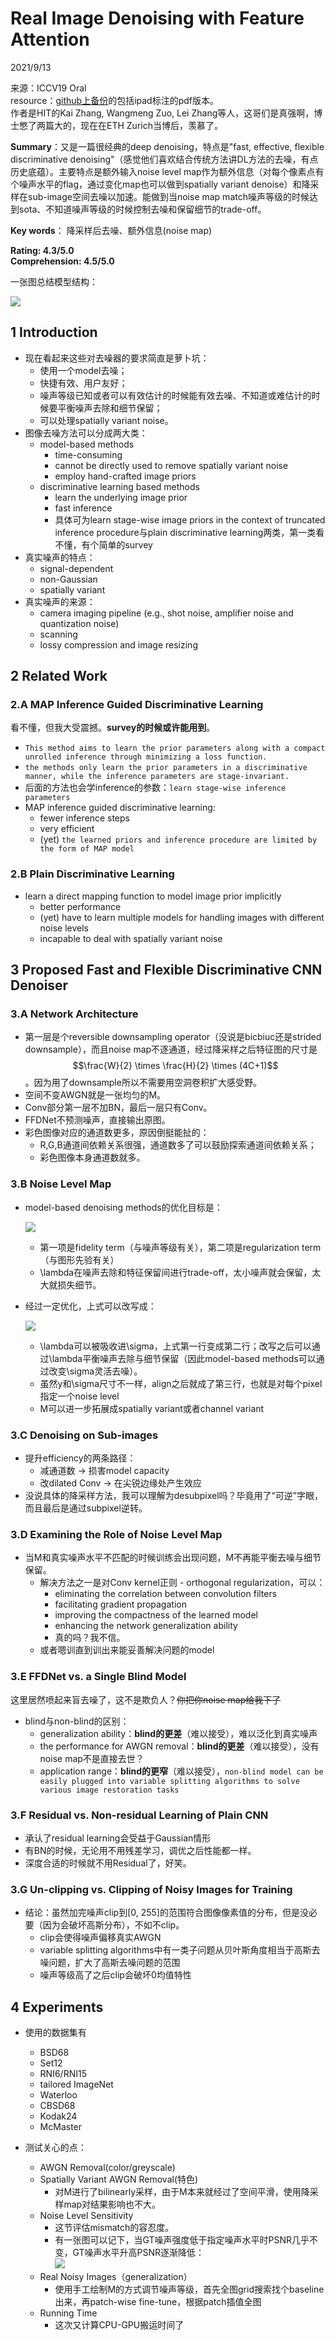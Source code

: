# Real Image Denoising with Feature Attention  

2021/9/13  

来源：ICCV19 Oral  
resource：[github上备份](https://github.com/YouCaiJun98/YouCaiJun98.github.io/blob/master/articles/CV/Denoising/RIDNet.pdf)的包括ipad标注的pdf版本。  
作者是HIT的Kai Zhang, Wangmeng Zuo, Lei Zhang等人，这哥们是真强啊，博士憋了两篇大的，现在在ETH Zurich当博后，羡慕了。  

**Summary**：又是一篇很经典的deep denoising，特点是"fast, effective, flexible discriminative denoising"（感觉他们喜欢结合传统方法讲DL方法的去噪，有点历史底蕴）。主要特点是额外输入noise level map作为额外信息（对每个像素点有个噪声水平的flag，通过变化map也可以做到spatially variant denoise）和降采样在sub-image空间去噪以加速。能做到当noise map match噪声等级的时候达到sota、不知道噪声等级的时候控制去噪和保留细节的trade-off。      

**Key words**： 降采样后去噪、额外信息(noise map)  

**Rating: 4.3/5.0**  
**Comprehension: 4.5/5.0**  

一张图总结模型结构：  

![](https://raw.githubusercontent.com/YouCaiJun98/MyPicBed/main/imgs/202109100001.png)  

## 1 Introduction  
* 现在看起来这些对去噪器的要求简直是萝卜坑：  
    * 使用一个model去噪；  
    * 快捷有效、用户友好；  
    * 噪声等级已知或者可以有效估计的时候能有效去噪、不知道或难估计的时候要平衡噪声去除和细节保留；  
    * 可以处理spatially variant noise。  
* 图像去噪方法可以分成两大类：  
    * model-based methods  
        * time-consuming  
        * cannot be directly used to remove spatially variant noise  
        * employ hand-crafted image priors  
    * discriminative learning based methods  
        * learn the underlying image prior  
        * fast inference  
        * 具体可为learn stage-wise image priors in the context of truncated inference procedure与plain discriminative learning两类，第一类看不懂，有个简单的survey  
* 真实噪声的特点：  
    * signal-dependent  
    * non-Gaussian  
    * spatially variant  
* 真实噪声的来源：  
    * camera imaging pipeline (e.g., shot noise, amplifier noise and quantization noise)  
    * scanning  
    * lossy compression and image resizing  

## 2 Related Work  
### 2.A MAP Inference Guided Discriminative Learning  
看不懂，但我大受震撼。**survey的时候或许能用到**。  
* `This method aims to learn the prior parameters along with a compact unrolled inference through minimizing a loss function.`  
* `the methods only learn the prior parameters in a discriminative manner, while the inference parameters are stage-invariant.`  
* 后面的方法也会学inference的参数：`learn stage-wise inference parameters`  
* MAP inference guided discriminative learning:  
    * fewer inference steps  
    * very efficient  
    * (yet) `the learned priors and inference procedure are limited by the form of MAP model`  

### 2.B Plain Discriminative Learning  
* learn a direct mapping function to model image prior implicitly  
    * better performance  
    * (yet) have to learn multiple models for handling images with different noise levels  
    * incapable to deal with spatially variant noise  

## 3 Proposed Fast and Flexible Discriminative CNN Denoiser  
### 3.A Network Architecture  
* 第一层是个reversible downsampling operator（没说是bicbiuc还是strided downsample），而且noise map不逐通道，经过降采样之后特征图的尺寸是$$\frac{W}{2} \times \frac{H}{2} \times (4C+1)$$。因为用了downsample所以不需要用空洞卷积扩大感受野。  
* 空间不变AWGN就是一张均匀的M。  
* Conv部分第一层不加BN，最后一层只有Conv。  
* FFDNet不预测噪声，直接输出原图。  
* 彩色图像对应的通道数更多，原因倒挺能扯的：  
    * R,G,B通道间依赖关系很强，通道数多了可以鼓励探索通道间依赖关系；  
    * 彩色图像本身通道数就多。  

### 3.B Noise Level Map  
* model-based denoising methods的优化目标是：  

    ![](https://raw.githubusercontent.com/YouCaiJun98/MyPicBed/main/imgs/202109100002.png)  

    * 第一项是fidelity term（与噪声等级有关），第二项是regularization term（与图形先验有关）  
    * \lambda在噪声去除和特征保留间进行trade-off，太小噪声就会保留，太大就损失细节。  
* 经过一定优化，上式可以改写成：  

    ![](https://raw.githubusercontent.com/YouCaiJun98/MyPicBed/main/imgs/202109100003.png)  

    * \lambda可以被吸收进\sigma，上式第一行变成第二行；改写之后可以通过\lambda平衡噪声去除与细节保留（因此model-based methods可以通过改变\sigma灵活去噪）。    
    * 虽然y和\sigma尺寸不一样，align之后就成了第三行，也就是对每个pixel指定一个noise level  
    * M可以进一步拓展成spatially variant或者channel variant  

### 3.C Denoising on Sub-images  
* 提升efficiency的两条路径：  
    * 减通道数 -> 损害model capacity  
    * 改dilated Conv -> 在尖锐边缘处产生效应  
* 没说具体的降采样方法，我可以理解为desubpixel吗？毕竟用了“可逆”字眼，而且最后是通过subpixel逆转。  

### 3.D Examining the Role of Noise Level Map  
* 当M和真实噪声水平不匹配的时候训练会出现问题，M不再能平衡去噪与细节保留。  
    * 解决方法之一是对Conv kernel正则 - orthogonal regularization，可以：  
        * eliminating the correlation between convolution filters  
        * facilitating gradient propagation  
        * improving the compactness of the learned model  
        * enhancing the network generalization ability  
        * 真的吗？我不信。  
    * 或者嗯训直到训出来能妥善解决问题的model  

### 3.E FFDNet vs. a Single Blind Model  
这里居然喷起来盲去噪了，这不是欺负人？~~你把你noise map给我下了~~  
* blind与non-blind的区别：  
    * generalization ability：**blind的更差**（难以接受），难以泛化到真实噪声  
    * the performance for AWGN removal：**blind的更差**（难以接受），没有noise map不是直接去世？  
    * application range：**blind的更窄**（难以接受），`non-blind model can be easily plugged into variable splitting algorithms to solve various image restoration tasks`  

### 3.F Residual vs. Non-residual Learning of Plain CNN  
* 承认了residual learning会受益于Gaussian情形  
* 有BN的时候，无论用不用残差学习，调优之后性能都一样。  
* 深度合适的时候就不用Residual了，好笑。  

### 3.G Un-clipping vs. Clipping of Noisy Images for Training  
* 结论：虽然加完噪声clip到[0, 255]的范围符合图像像素值的分布，但是没必要（因为会破坏高斯分布），不如不clip。  
    * clip会使得噪声偏移真实AWGN  
    * variable splitting algorithms中有一类子问题从贝叶斯角度相当于高斯去噪问题，扩大了高斯去噪问题的范围  
    * 噪声等级高了之后clip会破坏0均值特性  

## 4 Experiments  
* 使用的数据集有  
    * BSD68  
    * Set12  
    * RNI6/RNI15  
    * tailored ImageNet  
    * Waterloo  
    * CBSD68  
    * Kodak24  
    * McMaster  

* 测试关心的点：  
    * AWGN Removal(color/greyscale)  
    * Spatially Variant AWGN Removal(特色)  
        * 对M进行了bilinearly采样，由于M本来就经过了空间平滑，使用降采样map对结果影响也不大。  
    * Noise Level Sensitivity  
        * 这节评估mismatch的容忍度。  
        * 有一张图可以记下，当GT噪声强度低于指定噪声水平时PSNR几乎不变，GT噪声水平升高PSNR逐渐降低：  
        ![](https://raw.githubusercontent.com/YouCaiJun98/MyPicBed/main/imgs/202109100004.png)  
    * Real Noisy Images（generalization）  
        * 使用手工绘制M的方式调节噪声等级，首先全图grid搜索找个baseline出来，再patch-wise fine-tune，根据patch插值全图  
    * Running Time  
        * 这次又计算CPU-GPU搬运时间了  